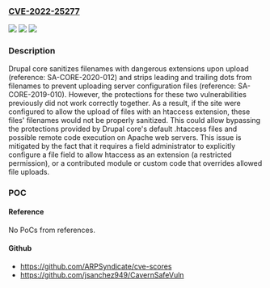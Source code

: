 ### [CVE-2022-25277](https://cve.mitre.org/cgi-bin/cvename.cgi?name=CVE-2022-25277)
![](https://img.shields.io/static/v1?label=Product&message=Core&color=blue)
![](https://img.shields.io/static/v1?label=Version&message=9.4%3C%209.4.3%20&color=brighgreen)
![](https://img.shields.io/static/v1?label=Vulnerability&message=Arbitrary%20PHP%20code%20execution&color=brighgreen)

### Description

Drupal core sanitizes filenames with dangerous extensions upon upload (reference: SA-CORE-2020-012) and strips leading and trailing dots from filenames to prevent uploading server configuration files (reference: SA-CORE-2019-010). However, the protections for these two vulnerabilities previously did not work correctly together. As a result, if the site were configured to allow the upload of files with an htaccess extension, these files' filenames would not be properly sanitized. This could allow bypassing the protections provided by Drupal core's default .htaccess files and possible remote code execution on Apache web servers. This issue is mitigated by the fact that it requires a field administrator to explicitly configure a file field to allow htaccess as an extension (a restricted permission), or a contributed module or custom code that overrides allowed file uploads.

### POC

#### Reference
No PoCs from references.

#### Github
- https://github.com/ARPSyndicate/cve-scores
- https://github.com/jsanchez949/CavernSafeVuln

